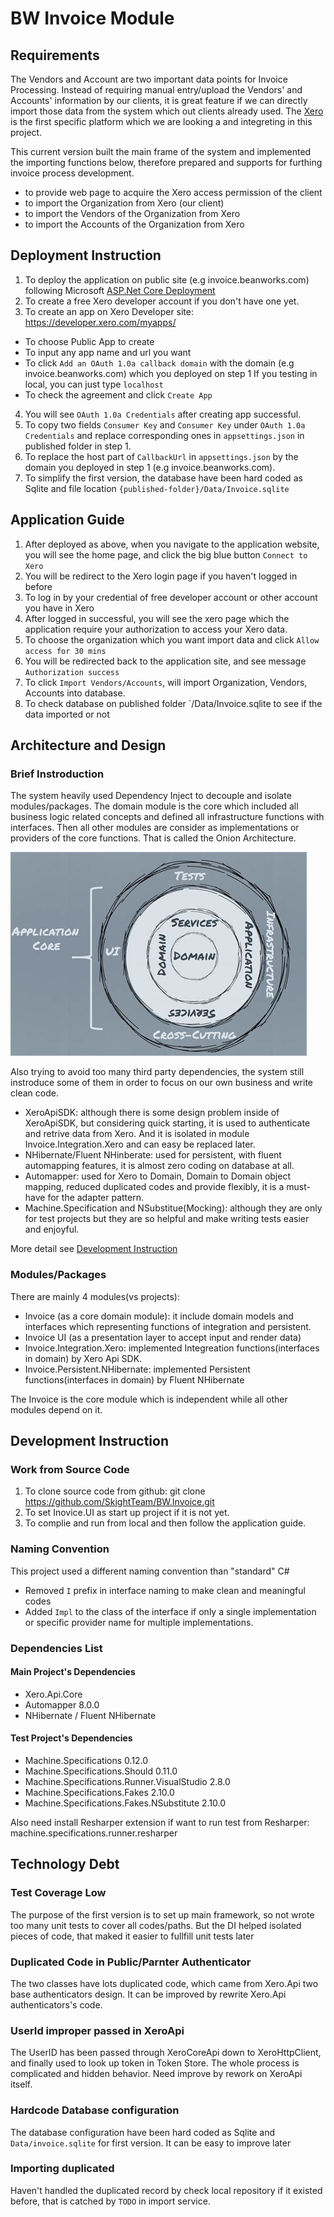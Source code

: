 # BW Invoice Module
## Requirements
The Vendors and Account are two important data points for Invoice Processing. 
Instead of requiring manual entry/upload the Vendors' and Accounts' information by our clients, 
it is great feature if we can directly import those data from the system which out clients already used.
The [Xero](https://www.xero.com/ca/) is the first specific platform which we are looking a and integreting in this project.

This current version built the main frame of the system 
and implemented the importing functions below, 
therefore prepared and supports for furthing invoice process development.

* to provide web page to acquire the Xero access permission of the client
* to import the Organization from Xero (our client)
* to import the Vendors of the Organization from Xero
* to import the Accounts of the Organization from Xero

## Deployment Instruction
1. To deploy the application on public site (e.g invoice.beanworks.com)
following Microsoft [ASP.Net Core Deployment](https://docs.microsoft.com/en-us/aspnet/core/host-and-deploy/?view=aspnetcore-2.2)
2. To create a free Xero developer account if you don't have one yet.
3. To create an app on Xero Developer site: https://developer.xero.com/myapps/
* To choose Public App to create
* To input any app name and url you want
* To click `Add an OAuth 1.0a callback domain` with the domain (e.g invoice.beanworks.com) which you deployed on step 1
If you testing in local, you can just type `localhost` 
* To check the agreement and click `Create App`
4. You will see `OAuth 1.0a Credentials` after creating app successful.
5. To copy two fields `Consumer Key` and `Consumer Key` under `OAuth 1.0a Credentials` 
and replace corresponding ones in `appsettings.json` in published folder in step 1.
6. To replace the host part of `CallbackUrl` in `appsettings.json` by the domain you deployed in step 1 (e.g invoice.beanworks.com).
7. To simplify the first version, the database have been hard coded as Sqlite and file location `{published-folder}/Data/Invoice.sqlite`


## Application Guide
1. After deployed as above, when you navigate to the application website, 
you will see the home page, and click the big blue button `Connect to Xero`
2. You will be redirect to the Xero login page if you haven't logged in before
3. To log in by your credential of free developer account or other account you have in Xero
4. After logged in successful, you will see the xero page 
which the application require your authorization to access your Xero data.
5. To choose the organization which you want import data and click `Allow access for 30 mins`
6. You will be redirected back to the application site, and see message `Authorization success`
7. To click `Import Vendors/Accounts`, will import Organization, Vendors, Accounts into database.
8. To check database on published folder `/Data/Invoice.sqlite to see if the data imported or not 

## Architecture and Design
### Brief Instroduction
The system heavily used Dependency Inject to decouple and isolate modules/packages. 
The domain module is the core which included all business logic related concepts 
and defined all infrastructure functions with interfaces. Then all other modules are
consider as implementations or providers of the core functions. 
That is called the Onion Architecture.

![The Onion Architecture](the-onion-architecture.jpg)

Also trying to avoid too many third party dependencies, 
the system still instroduce some of them in order to focus on our own business 
and write clean code.
* XeroApiSDK: although there is some design problem inside of XeroApiSDK, 
but considering quick starting, it is used to authenticate and retrive data from Xero.
And it is isolated in module Invoice.Integration.Xero and can easy be replaced later.
* NHibernate/Fluent NHinberate: used for persistent, with fluent automapping features,
it is almost zero coding on database at all.
* Automapper: used for Xero to Domain, Domain to Domain object mapping, 
reduced duplicated codes and provide flexibly, it is a must-have for the adapter pattern.
* Machine.Specification and NSubstitue(Mocking): although they are only for test projects 
but they are so helpful and make writing tests easier and enjoyful.

More detail see [Development Instruction](#development-instruction)

### Modules/Packages 
There are mainly 4 modules(vs projects): 
* Invoice (as a core domain module): it include domain models and interfaces which representing functions of integration and persistent.
* Invoice UI (as a presentation layer to accept input and render data)
* Invoice.Integration.Xero: implemented Integreation functions(interfaces in domain) by Xero Api SDK.
* Invoice.Persistent.NHibernate: implemented Persistent functions(interfaces in domain) by Fluent NHibernate

The Invoice is the core module which is independent while all other modules depend on it.


## Development Instruction
### Work from Source Code
1. To clone source code from github: git clone https://github.com/SkightTeam/BW.Invoice.git
2. To set Inovice.UI as start up project if it is not yet.
3. To complie and run from local and then follow the application guide.

### Naming Convention
This project used a different naming convention than "standard" C#
* Removed `I` prefix in interface naming to make clean and meaningful codes
* Added `Impl` to the class of the interface if only a single implementation 
or specific provider name for multiple implementations. 

### Dependencies List
#### Main Project's Dependencies
* Xero.Api.Core
* Automapper 8.0.0
* NHibernate / Fluent NHibernate

#### Test Project's Dependencies
* Machine.Specifications 0.12.0
* Machine.Specifications.Should 0.11.0
* Machine.Specifications.Runner.VisualStudio 2.8.0
* Machine.Specifications.Fakes 2.10.0
* Machine.Specifications.Fakes.NSubstitute 2.10.0

Also need install Resharper extension if want to run test from Resharper: machine.specifications.runner.resharper

## Technology Debt
### Test Coverage Low
The purpose of the first version is to set up main framework, 
so not wrote too many unit tests to cover all codes/paths. 
But the DI helped isolated pieces of code, 
that maked it easier to fullfill unit tests later

### Duplicated Code in Public/Parnter Authenticator
The two classes have lots duplicated code, 
which came from Xero.Api two base authenticators design. 
It can be improved by rewrite Xero.Api authenticators's code.

### UserId improper passed in XeroApi
The UserID has been passed through XeroCoreApi down to XeroHttpClient, and finally used to look up token in Token Store.
The whole process is complicated and hidden behavior. Need improve by rework on XeroApi itself.

### Hardcode Database configuration
The database configuration have been hard coded as Sqlite and `Data/invoice.sqlite` for first version.
It can be easy to improve later

### Importing duplicated
Haven't handled the duplicated record by check local repository if it existed before, 
that is catched by `TODO` in import service.
